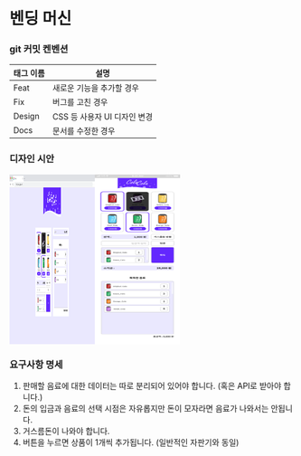 # 벤딩 머신

### git 커밋 켄벤션

| 태그 이름 | 설명                         |
| --------- | ---------------------------- |
| Feat      | 새로운 기능을 추가할 경우    |
| Fix       | 버그를 고친 경우             |
| Design    | CSS 등 사용자 UI 디자인 변경 |
| Docs      | 문서를 수정한 경우           |

### 디자인 시안

<div style="display: flex; height: 300px;">
  <img src="./img/readmeImg/design1.png" width="30%" alt="디자인 시안1">
  <img src="./img/readmeImg/design2.png" width="30%" alt="디자인 시안1">
</div>

### 요구사항 명세

1. 판매할 음료에 대한 데이터는 따로 분리되어 있어야 합니다. (혹은 API로 받아야 합니다.)
2. 돈의 입금과 음료의 선택 시점은 자유롭지만 돈이 모자라면 음료가 나와서는 안됩니다.
3. 거스름돈이 나와야 합니다.
4. 버튼을 누르면 상품이 1개씩 추가됩니다. (일반적인 자판기와 동일)
